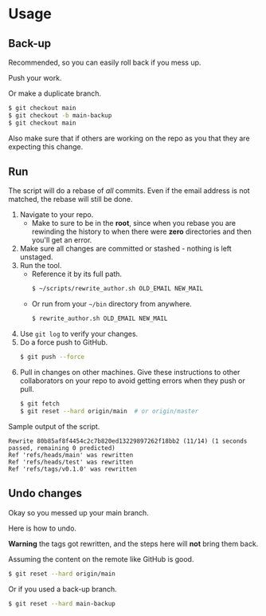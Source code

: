 # Usage


## Back-up

Recommended, so you can easily roll back if you mess up.

Push your work.

Or make a duplicate branch.

```sh
$ git checkout main
$ git checkout -b main-backup
$ git checkout main
```

Also make sure that if others are working on the repo as you that they are expecting this change.


## Run

The script will do a rebase of _all_ commits. Even if the email address is not matched, the rebase will still be done.

1. Navigate to your repo.
    - Make to sure to be in the **root**, since when you rebase you are rewinding the history to when there were **zero** directories and then you'll get an error.
2. Make sure all changes are committed or stashed - nothing is left unstaged.
3. Run the tool.
    - Reference it by its full path.
        ```sh
        $ ~/scripts/rewrite_author.sh OLD_EMAIL NEW_MAIL
        ```
    - Or run from your `~/bin` directory from anywhere.
        ```sh
        $ rewrite_author.sh OLD_EMAIL NEW_MAIL
        ```
4. Use `git log` to verify your changes.
5. Do a force push to GitHub.
    ```sh
    $ git push --force
    ```
6. Pull in changes on other machines. Give these instructions to other collaborators on your repo to avoid getting errors when they push or pull.
    ```sh
    $ git fetch
    $ git reset --hard origin/main  # or origin/master
    ```

Sample output of the script.

```
Rewrite 80b85af8f4454c2c7b820ed13229897262f18bb2 (11/14) (1 seconds passed, remaining 0 predicted)
Ref 'refs/heads/main' was rewritten
Ref 'refs/heads/test' was rewritten
Ref 'refs/tags/v0.1.0' was rewritten
```


## Undo changes

Okay so you messed up your main branch.

Here is how to undo.

**Warning** the tags got rewritten, and the steps here will **not** bring them back.

Assuming the content on the remote like GitHub is good.

```sh
$ git reset --hard origin/main
```

Or if you used a back-up branch.

```sh
$ git reset --hard main-backup
```
